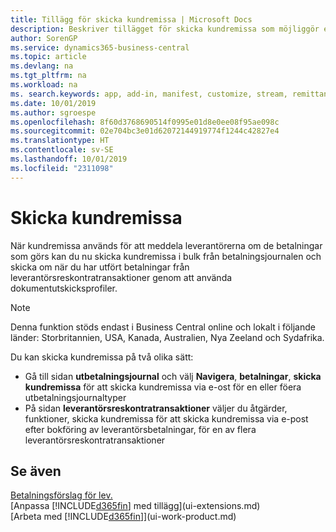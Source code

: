 ```yaml
---
title: Tillägg för skicka kundremissa | Microsoft Docs
description: Beskriver tillägget för skicka kundremissa som möjliggör e-post och skicka om kundremissa från betalningsjournalen och leverantörsreskontratransaktionerna.
author: SorenGP
ms.service: dynamics365-business-central
ms.topic: article
ms.devlang: na
ms.tgt_pltfrm: na
ms.workload: na
ms. search.keywords: app, add-in, manifest, customize, stream, remittance, advice
ms.date: 10/01/2019
ms.author: sgroespe
ms.openlocfilehash: 8f60d3768690514f0995e01d8e0ee08f95ae098c
ms.sourcegitcommit: 02e704bc3e01d62072144919774f1244c42827e4
ms.translationtype: HT
ms.contentlocale: sv-SE
ms.lasthandoff: 10/01/2019
ms.locfileid: "2311098"
---
```

# <a name="send-remittance-advice"></a>Skicka kundremissa
När kundremissa används för att meddela leverantörerna om de betalningar som görs kan du nu skicka kundremissa i bulk från betalningsjournalen och skicka om när du har utfört betalningar från leverantörsreskontratransaktioner genom att använda dokumentutskicksprofiler.

> [!NOTE]
> Denna funktion stöds endast i Business Central online och lokalt i följande länder: Storbritannien, USA, Kanada, Australien, Nya Zeeland och Sydafrika.  

Du kan skicka kundremissa på två olika sätt:

* Gå till sidan **utbetalningsjournal** och välj **Navigera**, **betalningar**, **skicka kundremissa** för att skicka kundremissa via e-ost för en eller föera utbetalningsjournaltyper
* På sidan **leverantörsreskontratransaktioner** väljer du åtgärder, funktioner, skicka kundremissa för att skicka kundremissa via e-post efter bokföring av leverantörsbetalningar, för en av flera leverantörsreskontratransaktioner

## <a name="see-also"></a>Se även
[Betalningsförslag för lev.](payables-how-suggest-vendor-payments.md)  
[Anpassa [!INCLUDE[d365fin](includes/d365fin_md.md)] med tillägg](ui-extensions.md)    
[Arbeta med [!INCLUDE[d365fin](includes/d365fin_md.md)]](ui-work-product.md)
